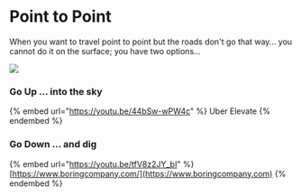# Point to Point

When you want to travel point to point but the roads don't go that way... you cannot do it on the surface;  you have two options...

![](https://media1-production-mightynetworks.imgix.net/asset/34449741/road.png?ixlib=rails-0.3.0\&fm=jpg\&q=75\&auto=format\&w=1400\&h=1400\&fit=max\&impolicy=ResizeCrop\&constraint=downsize\&aspect=fit)

### Go Up ... into the sky

{% embed url="https://youtu.be/44bSw-wPW4c" %}
Uber Elevate
{% endembed %}

### Go Down ... and dig

{% embed url="https://youtu.be/tfV8z2JY_bI" %}
[https://www.boringcompany.com/](https://www.boringcompany.com)
{% endembed %}
